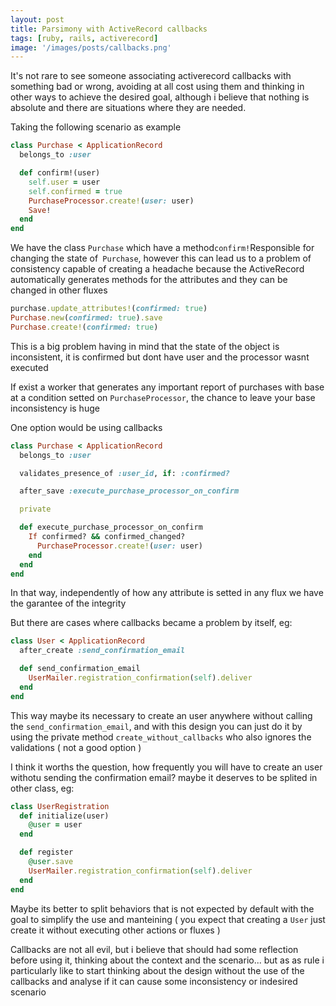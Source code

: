 ```yaml
---
layout: post
title: Parsimony with ActiveRecord callbacks
tags: [ruby, rails, activerecord]
image: '/images/posts/callbacks.png'
---
```


It's not rare to see someone associating activerecord callbacks with something bad or wrong, avoiding at all cost using them and thinking in other ways to achieve the desired goal, although i believe that nothing is absolute and there are situations where they are needed.

Taking the following scenario as example

```ruby
class Purchase < ApplicationRecord
  belongs_to :user

  def confirm!(user)
    self.user = user
    self.confirmed = true
    PurchaseProcessor.create!(user: user)
    Save!
  end
end
```

We have the class `Purchase` which have a method` confirm! `Responsible for changing the state of` Purchase`, however this can lead us to a problem of consistency capable of creating a headache because the ActiveRecord automatically generates methods for the attributes and they can be changed in other fluxes

```ruby
purchase.update_attributes!(confirmed: true)
Purchase.new(confirmed: true).save
Purchase.create!(confirmed: true)
```

This is a big problem having in mind that the state of the object is inconsistent, it is confirmed but dont have user and the processor wasnt executed

If exist a worker that generates any important report of purchases with base at a condition setted on `PurchaseProcessor`, the chance to leave your base inconsistency is huge

One option would be using callbacks

```ruby
class Purchase < ApplicationRecord
  belongs_to :user

  validates_presence_of :user_id, if: :confirmed?

  after_save :execute_purchase_processor_on_confirm

  private

  def execute_purchase_processor_on_confirm
    If confirmed? && confirmed_changed?
      PurchaseProcessor.create!(user: user)
    end
  end
end
```

In that way, independently of how any attribute is setted in any flux we have the garantee of the integrity

But there are cases where callbacks became a problem by itself, eg:

```ruby
class User < ApplicationRecord
  after_create :send_confirmation_email

  def send_confirmation_email
    UserMailer.registration_confirmation(self).deliver
  end
end
```

This way maybe its necessary to create an user anywhere without calling the `send_confirmation_email`, and with this design you can just do it by using the private method `create_without_callbacks` who also ignores the validations ( not a good option )

I think it worths the question, how frequently you will have to create an user withotu sending the confirmation email? maybe it deserves to be splited in other class, eg:

```ruby
class UserRegistration
  def initialize(user)
    @user = user
  end

  def register
    @user.save
    UserMailer.registration_confirmation(self).deliver
  end
end
```

Maybe its better to split behaviors that is not expected by default with the goal to simplify the use and manteining ( you expect that creating a `User` just create it without executing other actions or fluxes )

Callbacks are not all evil, but i believe that should had some reflection before using it, thinking about the context and the scenario... but as as rule i particularly like to start thinking about the design without the use of the callbacks and analyse if it can cause some inconsistency or indesired scenario
